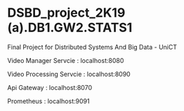 # DSBD_project_2K19 (a).DB1.GW2.STATS1
Final Project for Distributed Systems And Big Data - UniCT

<p>Video Manager Servcie : localhost:8080 </p>

<p>Video Processing Servcie : localhost:8090 </p>

<p>Api Gateway : localhost:8070 </p>

<p>Prometheus : localhost:9091 </p>
